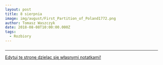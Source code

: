 ```yaml
---
layout: post
title: 8 sierpnia
image: img/august/First_Partition_of_Poland1772.png
author: Tomasz Waszczyk
date: 2018-08-08T10:00:00.000Z
tags:
  - Rozbiory
---
```


### 



---

<a href="https://github.com/TomaszWaszczyk/historia.waszczyk.com/edit/master/src/content/august-8.md" target="_blank">Edytuj tę stronę dzieląc się własnymi notatkami!</a>
